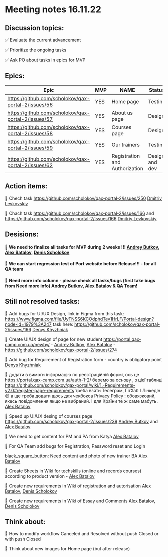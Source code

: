 # Meeting notes 16.11.22  

## Discussion topics:   

:white_check_mark: Evaluate the current advancement

:white_check_mark: Prioritize the ongoing tasks 

:white_check_mark: Ask PO about tasks in epics for MVP  

## Epics:  

| Epic                |    MVP  | NAME |Status |
|---------------------|---------|------|-------|   
|https://github.com/scholokov/qax-portal-2/issues/56 |YES| Home page| Testing|
|https://github.com/scholokov/qax-portal-2/issues/57|YES| About us page| Design |
|https://github.com/scholokov/qax-portal-2/issues/58|YES|Courses page |Design|
|https://github.com/scholokov/qax-portal-2/issues/59|YES| Our trainers|Testing|
|https://github.com/scholokov/qax-portal-2/issues/62|YES| Registration and Authorization|Design and dev| 

## Action items:   

:black_square_button: Chech task https://github.com/scholokov/qax-portal-2/issues/250  [Dmitriy Levkovskiy](https://github.com/dmitryylev)

:black_square_button: Chach task https://github.com/scholokov/qax-portal-2/issues/166 and https://github.com/scholokov/qax-portal-2/issues/166 [Dmitriy Levkovskiy](https://github.com/dmitryylev)


## Desisions: 

#### :black_square_button: We need to finalize all tasks for MVP during 2 weeks !!! [Andrey Butkov](https://github.com/ButKoff), [Alex Batalov](https://github.com/ABatalov), [Denis Scholokov](https://github.com/scholokov) 

#### :black_square_button: We can start regression test of Port website before Release!!! - for all QA team 

#### :black_square_button: Need more info column - please check all tasks/bugs (first take bugs from Need more info) [Andrey Butkov](https://github.com/ButKoff), [Alex Batalov](https://github.com/ABatalov) & QA Team! 


## Still not resolved tasks:  

:black_square_button: Add bugs for UI/UX Design, link in Figma from this task: https://www.figma.com/file/UyTNSS6KCOdphdTev1HrLF/Portal-design?node-id=1979%3A247 
task here: https://github.com/scholokov/qax-portal-2/issues/166 [Denys Khyzhniak](https://github.com/Xalep4ik) 

:black_square_button: Create UI/UX design of page for new student https://portal.qax-camp.com.ua/newby/ - [Andrey Butkov](https://github.com/ButKoff), [Alex Batalov](https://github.com/ABatalov) - https://github.com/scholokov/qax-portal-2/issues/274 

:black_square_button: Add bug for Requirement of Registration form - country is obligatory point  [Denys Khyzhniak](https://github.com/Xalep4ik)  

:black_square_button: додати в вимоги інформацію по реєстраційній формі, ось це https://portal.qax-camp.com.ua/auth-1-2/ беремо за основу , з цієї таблиці https://github.com/scholokov/qax-portal/wiki/1.-Requirements-v2.0#register-page-requirements треба взяти Телеграм, ГітХаб І ЛінкедІн :blush: а ще треба додати щось для чекбокса Privacy Policy : обовязковий, якесь повідомлення якщо не вибраний. І для Країни те ж саме мабуть. [Alex Batalov](https://github.com/ABatalov)  

:black_square_button: Speed up UI/UX desing of courses page https://github.com/scholokov/qax-portal-2/issues/239 [Andrey Butkov](https://github.com/ButKoff) and [Alex Batalov](https://github.com/ABatalov) 

:black_square_button: We need to get content for PM and PA from Katya  [Alex Batalov](https://github.com/ABatalov)  

:black_square_button: For QA Team add bugs for Registration, Password reset and Login  

black_square_button: Need content and photo of new trainer BA [Alex Batalov](https://github.com/ABatalov) 

:black_square_button: Create Sheets in Wiki for techskills (online and records courses) according to product version - [Alex Batalov](https://github.com/ABatalov) 

:black_square_button: Create new requirements in Wiki of registration and autorisation [Alex Batalov](https://github.com/ABatalov), [Denis Scholokov](https://github.com/scholokov) 

:black_square_button: Create new requirements in Wiki of Essay and Comments [Alex Batalov](https://github.com/ABatalov), [Denis Scholokov](https://github.com/scholokov) 

## Think about:    

:black_square_button: How to modify workflow Canceled and Resolved without push Closed or with push Closed  

:black_square_button: Think about new images for Home page (but after release) 
